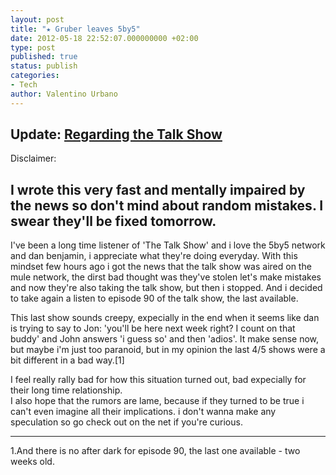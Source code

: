```yaml
---
layout: post
title: "★ Gruber leaves 5by5"
date: 2012-05-18 22:52:07.000000000 +02:00
type: post
published: true
status: publish
categories:
- Tech
author: Valentino Urbano 
---
```


## Update: [Regarding the Talk Show][0]  

Disclaimer:

## I wrote this very fast and mentally impaired by the news so don't mind about random mistakes. I swear they'll be fixed tomorrow.

I've been a long time listener of 'The Talk Show' and i love the 5by5 network and dan benjamin, i appreciate what they're doing everyday. With this mindset few hours ago i got the news that the talk show was aired on the mule network, the dirst bad thought was they've stolen let's make mistakes and now they're also taking the talk show, but then i stopped. And i decided to take again a listen to episode 90 of the talk show, the last available.

This last show sounds creepy, expecially in the end when it seems like dan is trying to say to Jon: 'you'll be here next week right? I count on that buddy' and John answers 'i guess so' and then 'adios'. It make sense now, but maybe i'm just too paranoid, but in my opinion the last 4/5 shows were a bit different in a bad way.\[1\]

I feel really rally bad for how this situation turned out, bad expecially for their long time relationship.  
I also hope that the rumors are lame, because if they turned to be true i can't even imagine all their implications. i don't wanna make any speculation so go check out on the net if you're curious.

---

1.And there is no after dark for episode 90, the last one available - two weeks old.



[0]: http://anythingapple.altervista.org/2012/05/regarding-the-talk-show/ "Regarding the Talk Show"